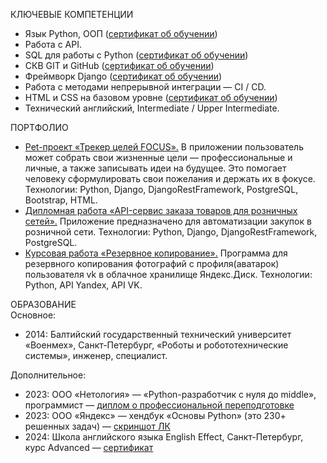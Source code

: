 КЛЮЧЕВЫЕ КОМПЕТЕНЦИИ
* Язык Python, ООП ([сертификат об обучении](https://github.com/millana4/millana4/blob/main/certificate_4_advanced_python.pdf))
* Работа с API.
* SQL для работы с Python ([сертификат об обучении](https://github.com/millana4/millana4/blob/main/certificate_3_db_for_python_dev.pdf))
* СКВ GIT и GitHub ([сертификат об обучении](https://github.com/millana4/millana4/blob/main/certificate_2_git.pdf))
* Фреймворк Django ([сертификат об обучении](https://github.com/millana4/millana4/blob/main/certificate_6_django.pdf))
* Работа с методами непрерывной интеграции — CI / CD.
* HTML и CSS на базовом уровне ([сертификат об обучении](https://github.com/millana4/millana4/blob/main/stepik_web_development_for_beginners.pdf))
* Технический английский, Intermediate / Upper Intermediate.

ПОРТФОЛИО
* [Pet-проект «Трекер целей FOCUS».](https://github.com/millana4/goal_tracker) В приложении пользователь может собрать свои жизненные цели — профессиональные и личные, а также записывать идеи на будущее. Это помогает человеку сформулировать свои пожелания и держать их в фокусе. Технологии: Python, Django, DjangoRestFramework, PostgreSQL, Bootstrap, HTML.
* [Дипломная работа «API-сервис заказа товаров для розничных сетей».](https://github.com/millana4/API-Service-for-ordering-goods-for-retail-chains) Приложение предназначено для автоматизации закупок в розничной сети. Технологии: Python, Django, DjangoRestFramework, PostgreSQL.
* [Курсовая работа «Резервное копирование».](https://github.com/millana4/Backup_from_vk_to_yandex_disk) Программа для резервного копирования фотографий с профиля(аватарок) пользователя vk в облачное хранилище Яндекс.Диск. Технологии: Python, API Yandex, API VK.
  
ОБРАЗОВАНИЕ\
Основное:
* 2014: Балтийский государственный технический университет «Военмех», Санкт-Петербург, «Роботы и робототехнические системы», инженер, специалист.

Дополнительное:
* 2023: ООО «Нетология» — «Python-разработчик с нуля до middle», программист — [диплом о профессиональной переподготовке](https://github.com/millana4/millana4/blob/main/%D0%BF%D1%80%D0%B8%D0%BB%D0%BE%D0%B6%D0%B5%D0%BD%D0%B8%D0%B5.jpg)
* 2023: ООО «Яндекс» — хендбук «Основы Python» (это 230+ решенных задач) — [скриншот ЛК](https://github.com/millana4/millana4/blob/main/%D1%85%D0%B5%D0%BD%D0%B4%D0%B1%D1%83%D0%BA%20%D0%AF%D0%BD%D0%B4%D0%B5%D0%BA%D1%81%D0%B0%20%D0%9E%D1%81%D0%BD%D0%BE%D0%B2%D1%8B%20Python.jpg)
* 2024: Школа английского языка English Effect, Санкт-Петербург, курс Advanced — [сертификат](https://github.com/millana4/millana4/blob/main/%D0%94%D0%B8%D0%BF%D0%BB%D0%BE%D0%BC%20%D0%A11%20English%20Effect.jpg)

